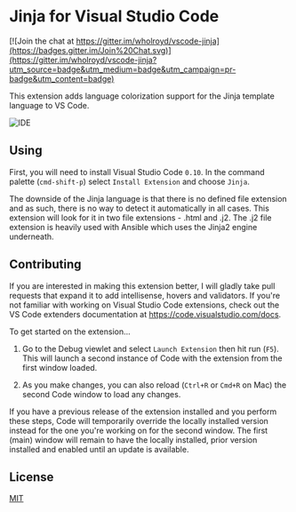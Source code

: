 # Jinja for Visual Studio Code

[![Join the chat at https://gitter.im/wholroyd/vscode-jinja](https://badges.gitter.im/Join%20Chat.svg)](https://gitter.im/wholroyd/vscode-jinja?utm_source=badge&utm_medium=badge&utm_campaign=pr-badge&utm_content=badge)

This extension adds language colorization support for the Jinja template language to VS Code.

![IDE](https://raw.githubusercontent.com/wholroyd/vscode-jinja/master/example.png)

## Using

First, you will need to install Visual Studio Code `0.10`. In the command palette (`cmd-shift-p`) select `Install Extension` and choose `Jinja`.

The downside of the Jinja language is that there is no defined file extension and as such, there is no way to detect it automatically in all cases. This extension will look for it in two file extensions - .html and .j2. The .j2 file extension is heavily used with Ansible which uses the Jinja2 engine underneath.

## Contributing

If you are interested in making this extension better, I will gladly take pull requests that expand it to add intellisense, hovers and validators. If you're not familiar with working on Visual Studio Code extensions, check out the VS Code extenders documentation at
https://code.visualstudio.com/docs.

To get started on the extension...

1. Go to the Debug viewlet and select `Launch Extension` then hit run (`F5`). This will launch a second instance of Code with the extension from the first window loaded.

2. As you make changes, you can also reload (`Ctrl+R` or `Cmd+R` on Mac) the second Code window to load any changes.

If you have a previous release of the extension installed and you perform these steps, Code will temporarily override the locally installed version instead for the one you're working on for the second window. The first (main) window will remain to have the locally installed, prior version installed and enabled until an update is available.

## License
[MIT](https://github.com/wholroyd/vscode-jinja/blob/master/LICENSE)
